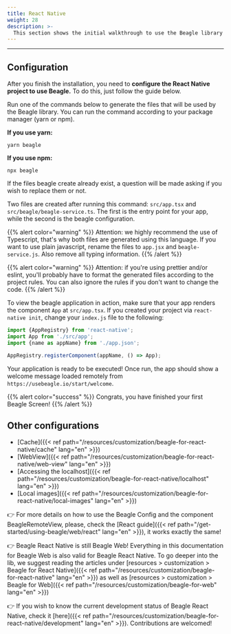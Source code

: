 ```yaml
---
title: React Native
weight: 28
description: >-
  This section shows the initial walkthrough to use the Beagle library in React Native projects.
---
```


---

## **Configuration**

After you finish the installation, you need to **configure the React Native project to use Beagle.**
To do this, just follow the guide below.

Run one of the commands below to generate the files that will be used by the Beagle library. You can
run the command according to your package manager (yarn or npm).

**If you use yarn:**
```text
yarn beagle
```

**If you use npm:**
```text
npx beagle
```

If the files beagle create already exist, a question will be made asking if you wish to replace
them or not.

Two files are created after running this command: `src/app.tsx` and
`src/beagle/beagle-service.ts`. The first is the entry point for your app, while the second is
the beagle configuration.

{{% alert color="warning" %}}
Attention: we highly recommend the use of Typescript, that's why both files are generated using
this language. If you want to use plain javascript, rename the files to `app.jsx` and
`beagle-service.js`. Also remove all typing information.
{{% /alert %}}

{{% alert color="warning" %}}
Attention: if you're using prettier and/or eslint, you'll probably have to format the generated
files according to the project rules. You can also ignore the rules if you don't want to change
the code.
{{% /alert %}}

To view the beagle application in action, make sure that your app renders the component `App` at
`src/app.tsx`. If you created your project via `react-native init`, change your `index.js` file to
the following:

```javascript
import {AppRegistry} from 'react-native';
import App from './src/app';
import {name as appName} from './app.json';

AppRegistry.registerComponent(appName, () => App);
```

Your application is ready to be executed! Once run, the app should show a welcome message loaded
remotely from `https://usebeagle.io/start/welcome`.

{{% alert color="success" %}}
Congrats, you have finished your first Beagle Screen!
{{% /alert %}}

## Other configurations

- [Cache]({{< ref path="/resources/customization/beagle-for-react-native/cache" lang="en" >}})
- [WebView]({{< ref path="/resources/customization/beagle-for-react-native/web-view" lang="en" >}})
- [Accessing the localhost]({{< ref path="/resources/customization/beagle-for-react-native/localhost" lang="en" >}})
- [Local images]({{< ref path="/resources/customization/beagle-for-react-native/local-images" lang="en" >}})

👉 For more details on how to use the Beagle Config and the component BeagleRemoteView, please,
check the [React guide]({{< ref path="/get-started/using-beagle/web/react" lang="en" >}}), it works
exactly the same!

👉 Beagle React Native is still Beagle Web! Everything in this documentation for Beagle Web is also
valid for Beagle React Native. To go deeper into the lib, we suggest reading the articles under
[resources > customization > Beagle for React Native]({{< ref path="/resources/customization/beagle-for-react-native" lang="en" >}})
as well as
[resources > customization > Beagle for Web]({{< ref path="/resources/customization/beagle-for-web" lang="en" >}})

👉 If you wish to know the current development status of Beagle React Native, check it
[here]({{< ref path="/resources/customization/beagle-for-react-native/development" lang="en" >}}).
Contributions are welcomed!
